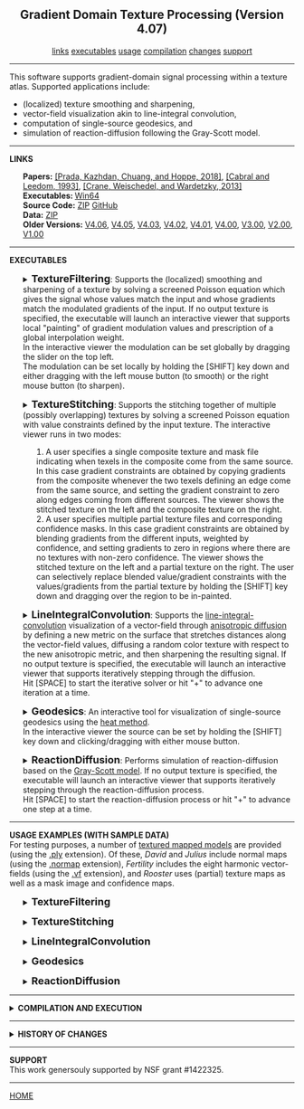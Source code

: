 <center><h2>Gradient Domain Texture Processing (Version 4.07)</h2></center>
<center>
<a href="#LINKS">links</a>
<a href="#EXECUTABLES">executables</a>
<a href="#USAGE">usage</a>
<a href="#COMPILATION">compilation</a>
<a href="#CHANGES">changes</a>
<a href="#SUPPORT">support</a>
</center>
<hr>
This software supports gradient-domain signal processing within a texture atlas. Supported applications include:
<UL>
<LI>(localized) texture smoothing and sharpening,</LI>
<LI>vector-field visualization akin to line-integral convolution,</LI>
<LI>computation of single-source geodesics, and</LI>
<LI>simulation of reaction-diffusion following the Gray-Scott model.</LI>
</UL>
<hr>
<a name="LINKS"><b>LINKS</b></a><br>
<ul>
<b>Papers:</b>
<a href="http://www.cs.jhu.edu/~misha/MyPapers/SIG18.pdf">[Prada, Kazhdan, Chuang, and Hoppe, 2018]</a>,
<a href="https://en.wikipedia.org/wiki/Line_integral_convolution">[Cabral and Leedom, 1993]</a>,
<a href="https://www.cs.cmu.edu/~kmcrane/Projects/HeatMethod/">[Crane, Weischedel, and Wardetzky, 2013]</a>
<br>
<b>Executables: </b>
<a href="TSP.x64.zip">Win64</a><br>
<b>Source Code:</b>
<a href="TSP.Source.zip">ZIP</a> <a href="https://github.com/mkazhdan/TextureSignalProcessing">GitHub</a><br>
<B>Data:</B>
<A HREF="http://www.cs.jhu.edu/~misha/Code/TextureSignalProcessing/TSP.Data.zip">ZIP</A><br>
<b>Older Versions:</b>
<a href="http://www.cs.jhu.edu/~misha/Code/TextureSignalProcessing/Version4.06/">V4.06</a>,
<a href="http://www.cs.jhu.edu/~misha/Code/TextureSignalProcessing/Version4.05/">V4.05</a>,
<a href="http://www.cs.jhu.edu/~misha/Code/TextureSignalProcessing/Version4.03/">V4.03</a>,
<a href="http://www.cs.jhu.edu/~misha/Code/TextureSignalProcessing/Version4.02/">V4.02</a>,
<a href="http://www.cs.jhu.edu/~misha/Code/TextureSignalProcessing/Version4.01/">V4.01</a>,
<a href="http://www.cs.jhu.edu/~misha/Code/TextureSignalProcessing/Version4.00/">V4.00</a>,
<a href="http://www.cs.jhu.edu/~misha/Code/TextureSignalProcessing/Version3.00/">V3.00</a>,
<a href="http://www.cs.jhu.edu/~misha/Code/TextureSignalProcessing/Version2.00/">V2.00</a>,
<a href="http://www.cs.jhu.edu/~misha/Code/TextureSignalProcessing/Version1.00/">V1.00</a>
</ul>
<hr>
<a name="EXECUTABLES"><b>EXECUTABLES</b></a><br>

<ul>
<dl>
<details>
<summary>
<font size="+1"><b>TextureFiltering</b></font>:
Supports the (localized) smoothing and sharpening of a texture by solving a screened Poisson equation which gives the signal whose values match the input and whose gradients match the modulated gradients of the input. If no output texture is specified, the executable will launch an interactive viewer that supports local "painting" of gradient modulation values and prescription of a global interpolation weight.<BR>
In the interactive viewer the modulation can be set globally by dragging the slider on the top left.<BR>
The modulation can be set locally by holding the [SHIFT] key down and either dragging with the left mouse button (to smooth) or the right mouse button (to sharpen).
</summary>
<dt><b>--in</b> &lt;<i>input mesh and texture names</i>&gt;</dt>
<dd> These two strings specify the the names of the mesh and the texture image.<br>
The input mesh is assumed to be in <a href="http://www.cc.gatech.edu/projects/large_models/ply.html">PLY</a> format, giving the set of vertices with the x-, y-, and z-coordinates of the positions encoded by the properties <i>x</i>, <i>y</i>, and <i>z</i> the set of polygons encoded by two lists. The first gives the indices of the vertices in the polygon (integers). The second gives the texture coordinates at each polygon corner (pairs of floats).<br>
The input texture is assumed to be an image if the file extension is <I>png</I>, <I>jpg</I>, or <I>jpeg</I>, and a normal map if the extension is <I>normap</I>.
</dd>

<dt>[<b>--out</b> &lt;<i>output texture</i>&gt;]</dt>
<dd> This string is the name of the file to which the processed texture will be written.</B>
</dd>

<dt>[<b>--outVCycles</b> &lt;<i>output v-cycles</i>&gt;]</dt>
<dd> This integer specifies the number of v-cycles to use if the processed texture is output to a file and a direct solver is not used.</B>
The default value for this parameter is 6.
</dd>

<dt>[<b>--interpolation</b> &lt;<i>interpolation weight</i>&gt;]</dt>
<dd> This floating point values gives the interpolation weight.<BR>
The default value for this parameter is 1000.
</dd>

<dt>[<b>--modulation</b> &lt;<i>gradient modulation</i>&gt;]</dt>
<dd> This floating point values gives the (uniform) gradient modulation.<BR>
The default value for this parameter is 1.
</dd>

</dd><dt>[<b>--jitter</B> &lt;<i>random seed</i>&gt;]</dt>
<dd> If specified, this integer value is used to seed the random number generation for jittering. (This is used to avoid singular situations when mesh vertices fall directly on edges in the texture grid. In such a situation, the executable will issue a warning <B>"Zero row at index ..."</B>.)
</dd>

</dd><dt>[<b>--useDirectSolver</B>]</dt>
<dd> If enabled, this flag specifies that a direct solver should be used (instead of the default multigrid solver).
</dd>


</details>
</dl>
</ul>


<ul>
<dl>
<details>
<summary>
<font size="+1"><b>TextureStitching</b></font>:
Supports the stitching together of multiple (possibly overlapping) textures by solving a screened Poisson equation with value constraints defined by the input texture.
The interactive viewer runs in two modes:
<OL>
<LI> A user specifies a single composite texture and mask file indicating when texels in the composite come from the same source.
In this case gradient constraints are obtained by copying gradients from the composite whenever the two texels defining an edge come from the same source, and setting the gradient constraint to zero along edges coming from different sources.
The viewer shows the stitched texture on the left and the composite texture on the right.
<LI> A user specifies multiple partial texture files and corresponding confidence masks.
In this case gradient constraints are obtained by blending gradients from the different inputs, weighted by confidence, and setting gradients to zero in regions where there are no textures with non-zero confidence.
The viewer shows the stitched texture on the left and a partial texture on the right. The user can selectively replace blended value/gradient constraints with the values/gradients from the partial texture by holding the [SHIFT] key down and dragging over the region to be in-painted.
</OL>
</summary>
<dt><b>--in</b> &lt;<i>input mesh, composite texture, and mask</i>&gt;</dt>
<dd> These three strings specify the the names of the mesh, the texture image, and the mask image.<br>
The input mesh is assumed to be in <a href="http://www.cc.gatech.edu/projects/large_models/ply.html">PLY</a> format, giving the set of vertices with the x-, y-, and z-coordinates of the positions encoded by the properties <i>x</i>, <i>y</i>, and <i>z</i> the set of polygons encoded by two lists. The first gives the indices of the vertices in the polygon (integers). The second gives the texture coordinates at each polygon corner (pairs of floats).<br>
The input texture and mask are assumed to be images in <I>png</I>, <I>jpg</I>, or <I>jpeg</I> format. Black pixels in the mask file should be used to denote regions where the texel value is unkown.
</dd>

<dt><b>--in</b> &lt;<i>input mesh, texture format specifier, and confidence format specifier</i>&gt;</dt>
<dd> These three strings specify the the names of the mesh, the format string for the texture images, and the format string for the confidence images.<br>
The input mesh is assumed to be in <a href="http://www.cc.gatech.edu/projects/large_models/ply.html">PLY</a> format, giving the set of vertices with the x-, y-, and z-coordinates of the positions encoded by the properties <i>x</i>, <i>y</i>, and <i>z</i> the set of polygons encoded by two lists. The first gives the indices of the vertices in the polygon (integers). The second gives the texture coordinates at each polygon corner (pairs of floats).<br>
The input textures and confidence maps are assumed to be images in <I>png</I>, <I>jpg</I>, or <I>jpeg</I> format.<BR>
For the texture and confidence names to be interpreted as format specifiers, the  <b>--multi</b> flag must be specified.
</dd>

<dt>[<b>--out</b> &lt;<i>output texture</i>&gt;]</dt>
<dd> This string is the name of the file to which the stitched texture will be written.</B>
</dd>

<dt>[<b>--outVCycles</b> &lt;<i>output v-cycles</i>&gt;]</dt>
<dd> This integer specifies the number of v-cycles to use if the stitched texture is output to a file and a direct solver is not used.<BR>
The default value for this parameter is 6.
</dd>

<dt>[<b>--interpolation</b> &lt;<i>interpolation weight</i>&gt;]</dt>
<dd> This floating point values gives the interpolation weight.<BR>
The default value for this parameter is 100.
</dd>

<dt>[<b>--dilateBounaries</b> &lt;<i>dilation radius</i>&gt;]</dt>
<dd> This integer values gives the radius by which the boundaries of the segments should be dilated before stithing is performed.<BR>
The default value for this parameter is -1, indicating no dilation.
</dd>

</dd><dt>[<b>--jitter</B> &lt;<i>random seed</i>&gt;]</dt>
<dd> If specified, this integer value is used to seed the random number generation for jittering. (This is used to avoid singular situations when mesh vertices fall directly on edges in the texture grid. In such a situation, the executable will issue a warning <B>"Zero row at index ..."</B>.)
</dd>

</dd><dt>[<b>--useDirectSolver</B>]</dt>
<dd> If enabled, this flag specifies that a direct solver should be used (instead of the default multigrid solver).
</dd>

</dd><dt>[<b>--multi</B>]</dt>
<dd> If enabled, this flag specifies that the second and third arguments to the <b>--in</b> parameter are to be interpreted as format specifiers for the textures confidence map files.
</dd>


</details>
</dl>
</ul>


<ul>
<dl>
<details>
<summary>
<font size="+1"><b>LineIntegralConvolution</b></font>:
Supports the <a href="https://en.wikipedia.org/wiki/Line_integral_convolution">line-integral-convolution</A> visualization of a vector-field through <A HREF="https://dl.acm.org/citation.cfm?id=614456">anisotropic diffusion</A> by defining a new metric on the surface that stretches distances along the vector-field values, diffusing a random color texture with respect to the new anisotropic metric, and then sharpening the resulting signal.
If no output texture is specified, the executable will launch an interactive viewer that supports iteratively stepping through the diffusion.<BR>
Hit [SPACE] to start the iterative solver or hit "+" to advance one iteration at a time.
</summary>
<dt><b>--in</b> &lt;<i>input mesh name</i>&gt;</dt>
<dd> This string specifies the name of the mesh.<br>
The input mesh is assumed to be in <a href="http://www.cc.gatech.edu/projects/large_models/ply.html">PLY</a> format, giving the set of vertices with the x-, y-, and z-coordinates of the positions encoded by the properties <i>x</i>, <i>y</i>, and <i>z</i> the set of polygons encoded by two lists. The first gives the indices of the vertices in the polygon (integers). The second gives the texture coordinates at each polygon corner (pairs of floats).<br>
</dd>

<dt>[<b>--inVF</b> &lt;<i>vector-field file</i>&gt;]</dt>
<DD>This string specifies the file containing the vector-field for visualization. (If this parameter is not specified, the principal curvature direction is used.)<BR>
This file is assumed to be in binary, with the first four bytes storing an integer representing the number of vectors (this should be equal to the number of triangles in the mesh) followed by the list of vectors.
The latter are encoded using double-precision floating point values and should be <I>8</I>*<I>num_triangles</I>*<I>dim</I> bytes, with <I>num_triangles</I> the number of triangles/vectors and <I>dim</I> the dimension of vector-field. (The value of <I>dim</I> is equal to two if the <B>--intrinsicVF</B> is specified an three otherwise.)
</DD>

</dd><dt>[<b>--intrinsicVF</B>]</dt>
<dd> If enabled and a vector-field is specified, this flag indicates that the vector values are represented with two values per vector, using an intrinsic frame. Specifically, for triangle ( <I>v</I><SUB>0</SUB> , <I>v</I><SUB>1</SUB> , <I>v</I><SUB>2</SUB> ), the two-dimensional coefficients ( <I>x</I> , <I>y</I> ) correspond to the three-dimensional tangent vector ( <I>x</I>&middot;(<I>v</I><SUB>1</SUB>-<I>v</I><SUB>0</SUB>) , <I>y</I>&middot;(<I>v</I><SUB>2</SUB>-<I>v</I><SUB>0</SUB>) ).
</dd>

<dt>[<b>--out</b> &lt;<i>output texture</i>&gt;]</dt>
<dd> This string is the name of the file to which the line-integral-convolution texture will be written.</B>
</dd>

<dt>[<b>--outVCycles</b> &lt;<i>output v-cycles</i>&gt;]</dt>
<dd> This integer specifies the number of v-cycles to use if the processed texture is output to a file and a direct solver is not used.</B>
The default value for this parameter is 10.
</dd>

<dt>[<b>--licInterpolation</b> &lt;<i>line-integral-convolution interpolation weight</i>&gt;]</dt>
<dd> This floating point values gives the interpolation weight used for the line-integral-convolution.<BR>
The default value for this parameter is 10000.
</dd>

<dt>[<b>--sharpInterpolation</b> &lt;<i>sharpening interpolation weight</i>&gt;]</dt>
<dd> This floating point values gives the interpolation weight used for sharpening the line-integral-convolution results.<BR>
The default value for this parameter is 10000.
</dd>

<dt>[<b>--modulation</b> &lt;<i>sharpening gradient modulation</i>&gt;]</dt>
<dd> This floating point values gives the gradient modulation used for sharpening the line-integral-convolution results.<BR>
The default value for this parameter is 100.
</dd>

<dt>[<b>--width</b> &lt;<i>output texture width</i>&gt;]</dt>
<dd> This integers specifies the width of the output texture.</B>
The default value for this parameter is 2048.
</dd>

<dt>[<b>--height</b> &lt;<i>output texture height</i>&gt;]</dt>
<dd> This integers specifies the height of the output texture.</B>
The default value for this parameter is 2048.
</dd>

</dd><dt>[<b>--jitter</B> &lt;<i>random seed</i>&gt;]</dt>
<dd> If specified, this integer value is used to seed the random number generation for jittering. (This is used to avoid singular situations when mesh vertices fall directly on edges in the texture grid. In such a situation, the executable will issue a warning <B>"Zero row at index ..."</B>.)
</dd>

</dd><dt>[<b>--minor</B>]</dt>
<dd> If enabled, this flag specifies that the directions of minimal principal curvature should be used to define the vector-field (instead of the default maximal principal curvature directions).
</dd>

</dd><dt>[<b>--useDirectSolver</B>]</dt>
<dd> If enabled, this flag specifies that a direct solver should be used (instead of the default multigrid solver).
</dd>

</details>
</dl>
</ul>


<ul>
<dl>
<details>
<summary>
<font size="+1"><b>Geodesics</b></font>:
An interactive tool for visualization of single-source geodesics using the <A HREF="https://www.cs.cmu.edu/~kmcrane/Projects/HeatMethod/">heat method</A>.<BR>
In the interactive viewer the source can be set by holding the [SHIFT] key down and clicking/dragging with either mouse button.
</summary>
<dt><b>--in</b> &lt;<i>input mesh name</i>&gt;</dt>
<dd> This string specifies the the name of the mesh.<br>
The input mesh is assumed to be in <a href="http://www.cc.gatech.edu/projects/large_models/ply.html">PLY</a> format, giving the set of vertices with the x-, y-, and z-coordinates of the positions encoded by the properties <i>x</i>, <i>y</i>, and <i>z</i> the set of polygons encoded by two lists. The first gives the indices of the vertices in the polygon (integers). The second gives the texture coordinates at each polygon corner (pairs of floats).<br>
</dd>

<dt>[<b>--interpolation</b> &lt;<i>diffusion interpolation weight</i>&gt;]</dt>
<dd> This floating point values gives the interpolation weight used for diffusing the initial delta function.<BR>
The default value for this parameter is 10000.
</dd>

<dt>[<b>--width</b> &lt;<i>output texture width</i>&gt;]</dt>
<dd> This integers specifies the width of the output texture.</B>
The default value for this parameter is 1024.
</dd>

<dt>[<b>--height</b> &lt;<i>output texture height</i>&gt;]</dt>
<dd> This integers specifies the height of the output texture.</B>
The default value for this parameter is 1024.
</dd>

</dd><dt>[<b>--jitter</B> &lt;<i>random seed</i>&gt;]</dt>
<dd> If specified, this integer value is used to seed the random number generation for jittering. (This is used to avoid singular situations when mesh vertices fall directly on edges in the texture grid. In such a situation, the executable will issue a warning <B>"Zero row at index ..."</B>.)
</dd>

</dd><dt>[<b>--useDirectSolver</B>]</dt>
<dd> If enabled, this flag specifies that a direct solver should be used (instead of the default multigrid solver).
</dd>


</details>
</dl>
</ul>

<ul>
<dl>
<details>
<summary>
<font size="+1"><b>ReactionDiffusion</b></font>:
Performs simulation of reaction-diffusion based on the <A HREF="http://www.karlsims.com/rd.html">Gray-Scott model</A>.
If no output texture is specified, the executable will launch an interactive viewer that supports iteratively stepping through the reaction-diffusion process.<BR>
Hit [SPACE] to start the reaction-diffusion process or hit "+" to advance one step at a time.
</summary>
<dt><b>--in</b> &lt;<i>input mesh name</i>&gt;</dt>
<dd> This string specifies the the name of the mesh.<br>
The input mesh is assumed to be in <a href="http://www.cc.gatech.edu/projects/large_models/ply.html">PLY</a> format, giving the set of vertices with the x-, y-, and z-coordinates of the positions encoded by the properties <i>x</i>, <i>y</i>, and <i>z</i> the set of polygons encoded by two lists. The first gives the indices of the vertices in the polygon (integers). The second gives the texture coordinates at each polygon corner (pairs of floats).<br>
</dd>

<dt>[<b>--out</b> &lt;<i>output texture</i>&gt;]</dt>
<dd> This string is the name of the file to which the reaction-diffusion texture will be written.</B>
</dd>

<dt>[<b>--outSteps</b> &lt;<i>output reaction-diffusion steps</i>&gt;]</dt>
<dd> This integer specifies the number of reaction-diffusion steps to be taken.</B>
The default value for this parameter is 1000.
</dd>

<dt>[<b>--width</b> &lt;<i>output texture width</i>&gt;]</dt>
<dd> This integers specifies the width of the output texture.</B>
The default value for this parameter is 512.
</dd>

<dt>[<b>--height</b> &lt;<i>output texture height</i>&gt;]</dt>
<dd> This integers specifies the height of the output texture.</B>
The default value for this parameter is 512.
</dd>

</dd><dt>[<b>--jitter</B> &lt;<i>random seed</i>&gt;]</dt>
<dd> If specified, this integer value is used to seed the random number generation for jittering. (This is used to avoid singular situations when mesh vertices fall directly on edges in the texture grid. In such a situation, the executable will issue a warning <B>"Zero row at index ..."</B>.)
</dd>

</dd><dt>[<b>--useDirectSolver</B>]</dt>
<dd> If enabled, this flag specifies that a direct solver should be used (instead of the default multigrid solver).
</dd>

</dd><dt>[<b>--dots</B>]</dt>
<dd> If enabled, this flag specifies that the feed/kill parameters for dot-formation should be used. Otherwise, the feed/kill parameters for stripes are used.
</dd>

</details>
</dl>
</ul>

<hr>
<a name="USAGE"><b>USAGE EXAMPLES (WITH SAMPLE DATA)</b></a><br>
For testing purposes, a number of <A HREF="http://www.cs.jhu.edu/~misha/Code/TextureSignalProcessing/TSP.Data.zip">textured mapped models</A> are provided (using the <U>.ply</U> extension).
Of these, <I>David</I> and <I>Julius</I> include normal maps (using the <U>.normap</U> extension), <I>Fertility</I> includes the eight harmonic vector-fields (using the <U>.vf</U> extension), and <I>Rooster</I> uses (partial) texture maps as well as a mask image and confidence maps.

<ul>

<dl>
<details>
<summary>
<font size="+1"><b>TextureFiltering</b></font>
</summary>
To run this executable you must specify the input mesh as well as the texture itself:
<blockquote><code>% Bin/*/TextureFiltering --in ../TSP.Data/David/david.ply ../TSP.Data/David/david.normap</code></blockquote>
This opens a viewer allowing the user to prescribe both global gradient modulation weights (through the slider) and local modulation weights (through a paint-brush interface, by depressing the [SHIFT] key and dragging with the left mouse button to smooth and the right mouse button to sharpen).<BR>
You can also bypass the viewer and output a globally sharpened/smoothed texture to a file:
<blockquote><code>% Bin/*/TextureFiltering --in ../TSP.Data/Julius/julius.ply ../TSP.Data/Julius/julius.normap --out julius.smooth.normap --modulation 0 --interpolation 100</code></blockquote>
Here a modulation weight less than 1 indicates that gradients should be dampened (resulting in smoothing) and a small interpolation weight reduces the interpolation penalty, exaggerating the smoothing.
</details>
</dl>

<dl>
<details>
<summary>
<font size="+1"><b>TextureStitching</b></font>
</summary>
This viewer can be run in one of two modes:
<OL>
<LI>
In addition to the input mesh, specify a (single) composite texture and mask.
If adjacent texels share the same mask color, they are assumed to come from the same source, and the gradient between them is preserved.
Otherwise, the gradient is set to zero. Additionally, a mask color of black is reserved to indicate that the texel value is unknown.<BR>
For example, running
<blockquote><code>% Bin/*/TextureFiltering --in Rooster/rooster.ply ../TSP.Data/Rooster/texels.png ../TSP.Data/Rooster/mask.png</code></blockquote>
opens a viewer showing the stitched texture on the left and the composite texture on the right.
<LI>
In addition to the input mesh, specify (multiple) partial textures and associated confidence maps.
The code blends the gradients in regions of overlap, with weights determined by the mask.
Texel and confidence file names are specified using integer format specifiers, with zero-indexing.
Colors are transformed to scalar confidence values by computing the gray-scale value and normalizing to the range [0,1].<br>
For example, running
<blockquote><code>% Bin/*/TextureFiltering --in Rooster/rooster.ply ../TSP.Data/Rooster/texels-%02d.png ../TSP.Data/Rooster/mask-%02d.png --multi</code></blockquote>
opens a viewer showing the stitched texture on the left and the first partial textures on the right.<BR>
Pressing the 't' key toggles forward through the partial textures and pressing 'T' toggles backwards.<BR>
Holding [SHIFT] and clicking on the stitched model replaces the blended gradients under the paint-brush with the gradients from the currently visualized partial-texture.<BR>
</OL>
You can also bypass the viewer and output the stitched texture to a file:
<blockquote><code>% Bin/*/TextureStitching --in Rooster/rooster.ply ../TSP.Data/Rooster/texels-%02d.png ../TSP.Data/Rooster/mask-%02d.png --multi --out stitched.png</code></blockquote>
</details>
</dl>


<dl>
<details>
<summary>
<font size="+1"><b>LineIntegralConvolution</b></font>
</summary>
To run this executable you must specify the input mesh:
<blockquote><code>% Bin/*/LineIntegralConvolution --in ../TSP.Data/Fertility/fertility.ply</code></blockquote>
This opens a viewer visualizing a vector-field by performing anisotropic diffusion to simulate line-integral-convolution. (To start the iterative solver, press the [SPACE] key.) By default, the vector-field used is defined by the (maximal) principal curvature directions.<BR>
You can also explicitly prescribe the vector-field:
<blockquote><code>% Bin/*/LineIntegralConvolution --in ../TSP.Data/Fertility/fertility.ply --inVF ../TSP.Data/Fertility/harmonic-001.vf --intrinsicVF</code></blockquote>
(The <b>--intrinsicVF</b> flag is required because the vector-field in the file is represented using two intrinsic coordinates per triangle instead of three extrinsic ones.)<BR>
You can also bypass the viewer and output the line-integral-convolution texture to a file:
<blockquote><code>% Bin/*/LineIntegralConvolution --in ../TSP.Data/Hand/hand.ply --minimal --out hand.minimal.jpg</code></blockquote>
Here a visualization of the minimal principal curvature directions is written out as a texture image.
</details>
</dl>

<dl>
<details>
<summary>
<font size="+1"><b>Geodesics</b></font>
</summary>
To run this executable you must specify the input mesh:
<blockquote><code>% Bin/*/Geodesics --in ../TSP.Data/Bunny/bunny.ply</code></blockquote>
This opens a viewer allowing the user to prescribe the source of the geodesic by holding the [SHIFT] button and clicking on the source location with either mouse button.
</details>
</dl>


<dl>
<details>
<summary>
<font size="+1"><b>ReactionDiffusion</b></font>
</summary>
To run this executable you must specify the input mesh:
<blockquote><code>% Bin/*/ReactionDiffusion --in ../TSP.Data/Camel/camel.ply</code></blockquote>
This opens a viewer visualizing the "stripes" reaction-diffusion process. (To start the process, press the [SPACE] key.)<BR>
You can also bypass the viewer and output the reaction-diffusion texture to a file:
<blockquote><code>% Bin/*/ReactionDiffusion --in ../TSP.Data/David/david.ply --out david.dots.jpg --dots --outSteps 2000</code></blockquote>
Here a "dots" pattern is written out to an image. (Empirically, we have found that this reaction-diffusion process takes more steps to converge, hence the larger number of steps.)
</details>
</dl>

</ul>

<hr>
<details>
<summary>
<a name="COMPILATION"><b>COMPILATION AND EXECUTION</b></a><br>
</summary>
<UL>
<LI>The Windows executables require both the <B>glew</B> and <B>glut</B> dynamically linked libraries to run. These can be found <A HREF="http://www.cs.jhu.edu/~misha/Code/TextureSignalProcessing/TSP.DLLs.zip">here</A> and should be included either in the directory with the executables, or in the directory from which the executables are run.</LI>
<LI>Compiling under Windows requires both the <B>glew</B> and <B>glut</B> libraries. These can be found <A HREF="http://www.cs.jhu.edu/~misha/Code/TextureSignalProcessing/TSP.LIBs.zip">here</A> and should be placed in the output directory for linkage.</LI></LI>
</UL>
</details>

<hr>
<details>
<summary>
<a name="CHANGES"><b>HISTORY OF CHANGES</b></a><br>
</summary>

<a href="http://www.cs.jhu.edu/~misha/Code/TextureSignalProcessing/Version2.00/">Version 2.00</a>:
<ul>
<li> Added support for reaction-diffusion based on the Gray-Scott model.
</ul>

<a href="http://www.cs.jhu.edu/~misha/Code/TextureSignalProcessing/Version3.00/">Version 3.00</a>:
<ul>
<li> Added support for texture stitching.
</ul>

<a href="http://www.cs.jhu.edu/~misha/Code/TextureSignalProcessing/Version4.00/">Version 4.00</a>:
<ul>
<li> Added <CODE>Makefile.no_visual</CODE> to allow building texture filtering/stitching applications without visualizations.
</ul>

<a href="http://www.cs.jhu.edu/~misha/Code/TextureSignalProcessing/Version4.01/">Version 4.01</a>:
<ul>
<li> Added support for reading <code>.obj</code> files.
</ul>

<a href="http://www.cs.jhu.edu/~misha/Code/TextureSignalProcessing/Version4.02/">Version 4.02</a>:
<ul>
<li> Added support for mask visualization.
<li> Switched exceptions to warnings.
</ul>

<a href="http://www.cs.jhu.edu/~misha/Code/TextureSignalProcessing/Version4.03/">Version 4.03</a>:
<ul>
<li> Added support for segment boundary dilation in the <CODE>TextureStitching</CODE> code.
</ul>

<a href="http://www.cs.jhu.edu/~misha/Code/TextureSignalProcessing/Version4.05/">Version 4.05</a>:
<ul>
<li> Modified the <code>--jitter</code> flag to take a random seed.
</ul>

<a href="http://www.cs.jhu.edu/~misha/Code/TextureSignalProcessing/Version4.06/">Version 4.06</a>:
<ul>
<li> Added support for visualizing weights when using multi-stitching.
</ul>

<a href="http://www.cs.jhu.edu/~misha/Code/TextureSignalProcessing/Version4.07/">Version 4.07</a>:
<ul>
<li> Added support for providing a separate low-frequency signal for texture processing.
</ul>

</details>


<hr>
<a name="SUPPORT"><b>SUPPORT</b></a><br>
This work genersouly supported by NSF grant #1422325.

<hr>
<a href="http://www.cs.jhu.edu/~misha">HOME</a>
